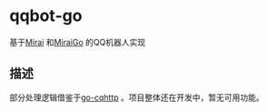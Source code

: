 # qqbot-go
基于[Mirai](https://github.com/mamoe/mirai) 和[MiraiGo](https://github.com/Mrs4s/MiraiGo) 的QQ机器人实现

## 描述
部分处理逻辑借鉴于[go-cqhttp](https://github.com/Mrs4s/go-cqhttp) 。项目整体还在开发中，暂无可用功能。
